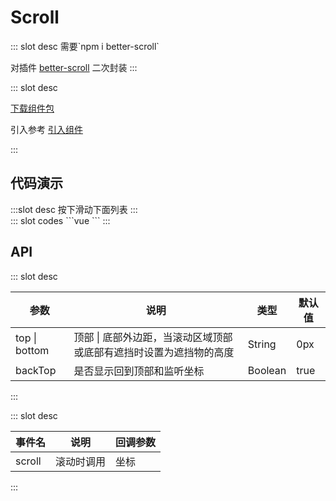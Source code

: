 # Scroll

<ContainerBox title="介绍">
::: slot desc
需要`npm i better-scroll`

对插件 [better-scroll](https://better-scroll.github.io/docs/zh-CN/guide) 二次封装
:::
</ContainerBox>

<ContainerBox title="下载并引入">
::: slot desc

[下载组件包](https://gitee.com/lengyibai/component-package/raw/master/LibScroll.zip)

引入参考 [引入组件](/Components/Base/start.html#引入组件)

:::
</ContainerBox>

## 代码演示

<ContainerBox title="基础用法">
:::slot desc
按下滑动下面列表
:::

<div class="demoBox">
<Static-Scroll-demo-index />
</div>

<ShowCode>
::: slot codes
```vue
<template>
  <div class="LibScroll">
    <LibScroll>
      <div class="content">
        <h1 v-for="(item, index) in 50" :key="index">{{ item }}</h1>
      </div>
    </LibScroll>
  </div>
</template>
<style scoped lang="less">
.LibScroll {
  position: relative;
  width: 100%;
  height: 50vh;
  border: 1px solid #fff;
  .content {
    display: flex;
    align-items: center;
    flex-direction: column;
    h1 {
      color: #fff;
    }
  }
}
</style>
```
:::
</ShowCode>
</ContainerBox>

## API

<ContainerBox title="Props">
::: slot desc

| 参数          | 说明                                                         | 类型    | 默认值 |
| ------------- | ------------------------------------------------------------ | ------- | ------ |
| top \| bottom | 顶部 \| 底部外边距，当滚动区域顶部或底部有遮挡时设置为遮挡物的高度 | String  | 0px    |
| backTop       | 是否显示回到顶部和监听坐标                                   | Boolean | true   |

:::
</ContainerBox>

<ContainerBox title="Events">
::: slot desc

| 事件名 | 说明       | 回调参数 |
| ------ | ---------- | -------- |
| scroll | 滚动时调用 | 坐标     |

:::
</ContainerBox>